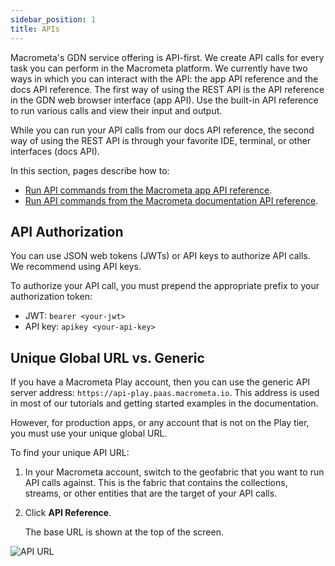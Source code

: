 ```yaml
---
sidebar_position: 1
title: APIs
---
```


Macrometa's GDN service offering is API-first. We create API calls for every task you can perform in the Macrometa platform.
We currently have two ways in which you can interact with the API: the app API reference and the docs API reference.
The first way of using the REST API is the API reference in the GDN web browser interface (app API). Use the built-in API reference to run various calls and view their input and output.

While you can run your API calls from our docs API reference, the second way of using the REST API is through your favorite IDE, terminal, or other interfaces (docs API).

In this section, pages describe how to:

- [Run API commands from the Macrometa app API reference](run-api-commands-app.md).
- [Run API commands from the Macrometa documentation API reference](run-api-commands-docs.md).

## API Authorization

You can use JSON web tokens (JWTs) or API keys to authorize API calls. We recommend using API keys.

To authorize your API call, you must prepend the appropriate prefix to your authorization token:

- JWT: `bearer <your-jwt>`
- API key: `apikey <your-api-key>`

## Unique Global URL vs. Generic

If you have a Macrometa Play account, then you can use the generic API server address: `https://api-play.paas.macrometa.io`. This address is used in most of our tutorials and getting started examples in the documentation.

However, for production apps, or any account that is not on the Play tier, you must use your unique global URL.

To find your unique API URL:

1. In your Macrometa account, switch to the geofabric that you want to run API calls against. This is the fabric that contains the collections, streams, or other entities that are the target of your API calls.
2. Click **API Reference**.

   The base URL is shown at the top of the screen.

![API URL](/img/api-url.png)

